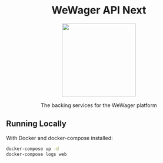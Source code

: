 <h1 align="center">WeWager API Next</h1>

<p align="center">
  <img width="200" height="200" src="https://avatars.githubusercontent.com/u/63665038?s=400&u=5d666a2261b1aa87ccaa8bdf86763a40c3446705&v=4">
</p>

<div align="center">
  The backing services for the WeWager platform
</div>

## Running Locally
With Docker and docker-compose installed:
```bash
docker-compose up -d
docker-compose logs web
```
